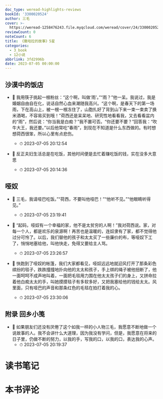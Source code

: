 ```yaml
---
doc_type: weread-highlights-reviews
bookId: '3300020524'
author: 三毛
cover: >-
  https://weread-1258476243.file.myqcloud.com/weread/cover/24/3300020524/t7_3300020524.jpg
reviewCount: 0
noteCount: 6
title: 《撒哈拉的故事》5星
categories:
  - 3_book
  - 12小说
abbrlink: 3fd2996b
date: 2023-07-05 00:00:00
---
```



## 沙漠中的饭店


- 📌 我用筷子挑起一根粉丝：“这个啊，叫做‘雨’。”“雨？”他一呆。我说过，我是婚姻自由自在化，说话自然心血来潮随我高兴。“这个啊，是春天下的第一场雨，下在高山上，被一根一根冻住了，山胞扎好了背到山下来一束一束卖了换米酒喝，不容易买到哦！”荷西还是呆呆地、研究性地看看我，又去看看盆内的“雨”，然后说：“你当我是白痴？”我不置可否。“你还要不要？”回答我：“吹牛大王，我还要。”以后他常吃“春雨”，到现在不知道是什么东西做的。有时想想荷西很笨，所以心里有点悲伤。 
    - ⏱ 2023-07-05 20:12:54 

- 📌 反正夫妇生活总是在吃饭，其他时间便是去忙着赚吃饭的钱，实在没多大意思 
    - ⏱ 2023-07-05 20:14:36 
## 哑奴


- 📌 三毛，我请哑巴吃饭。”“荷西，不要叫他哑巴！”“他听不见。”“他眼睛听得见。” 
    - ⏱ 2023-07-05 23:19:41 

- 📌 “起码，哑奴有一个幸福的家，他不是太贫穷的人啊！”我对荷西说。家，对每一个人，都是欢乐的泉源啊！再苦也是温暖的，连奴隶有了家，都不觉得他过分可怜了。以后，我们替他的孩子和太太买了一些廉价的布，等哑奴下工了，悄悄地塞给他，叫他快走，免得又要给主人骂。 
    - ⏱ 2023-07-05 23:26:57 

- 📌 快跑到了哑奴的帐篷，我们大家都看见，哑奴远远地就迎风打开了那条彩色缤纷的毯子，跌跌撞撞地扑向他的太太和孩子，手上绑的绳子被他扭断了，他一面呵呵不成声地叫着，一面把毛毯用力围在他太太孩子们的身上，又拼命拉着他白痴太太的手，叫她摸摸毯子有多软多好，又把我塞给他的钱给太太。风里面，只有哑巴的声音和那条红色的毛毯在拍打着我的心。 
    - ⏱ 2023-07-05 23:30:06 
## 附录 回乡小笺


- 📌 如果朋友们还没有厌倦了这个如我一样的小人物三毛，我愿意不断地做一个说故事的人。我不会讲什么大道理，因为我没有学问，但是，我愿意在将来的日子里，仍做不断的努力，以我的手，写我的口，以我的口，表达我的心声。 
    - ⏱ 2023-07-05 20:19:37 

# 读书笔记


# 本书评论
